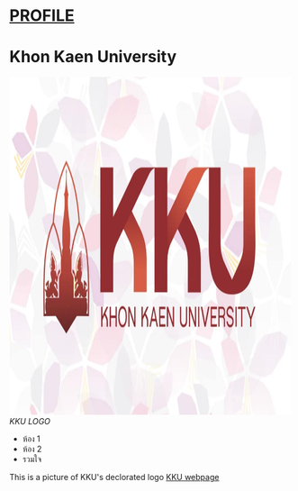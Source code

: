 <!DOCTYPE html>
<html lang="en">
<head>
    <meta charset="UTF-8">
    <meta http-equiv="X-UA-Compatible" content="IE=edge">
    <meta name="viewport" content="width=device-width, initial-scale=1.0">
    <title>Thanapech's example</title>
    <link rel="stylesheet" href="styles.css">
    <link href='https://fonts.googleapis.com/css?family=Open+Sans' rel='stylesheet' type='text/css'>
</head>
<body>
    <h1><a href ="./profile.html">PROFILE</a></h1>
    <h1>Khon Kaen University</h1>
    <div id="picture">
        <img src="images/kku.jpg" alt="This is KKU logo" width="500" height="600"/>
        <figcaption><em>KKU LOGO</em></figcaption>
    </div>
    <ul>
        <li>ห้อง 1</li>
        <li>ห้อง 2</li>
        <li>รวมใจ</li>
    </ul>
    <p>This is a picture of KKU's declorated logo <a href="https://m.kku.ac.th/" target="_blank">KKU webpage</a></p>
</body>
</html>

